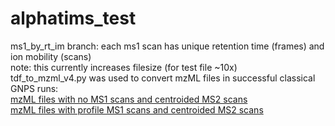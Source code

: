 # alphatims_test

ms1_by_rt_im branch: each ms1 scan has unique retention time (frames) and ion mobility (scans)
<br/>
note: this currently increases filesize (for test file ~10x)
<br/>
tdf_to_mzml_v4.py was used to convert mzML files in successful classical GNPS runs:
<br/>
[mzML files with no MS1 scans and centroided MS2 scans](https://gnps.ucsd.edu/ProteoSAFe/status.jsp?task=2358c2cbc8e743239fda19073d1340a8)
<br/>
[mzML files with profile MS1 scans and centroided MS2 scans](https://gnps.ucsd.edu/ProteoSAFe/status.jsp?task=6afc839728334b18a713e53876e8df73)
